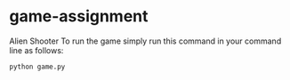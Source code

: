 # game-assignment
Alien Shooter
To run the game simply run this command in your command line as follows:
```
python game.py
```
